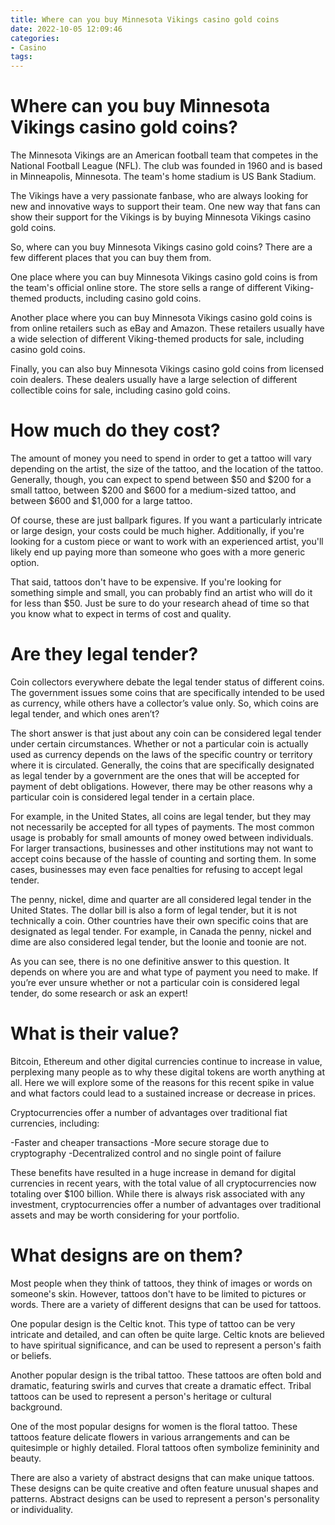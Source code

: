 ```yaml
---
title: Where can you buy Minnesota Vikings casino gold coins
date: 2022-10-05 12:09:46
categories:
- Casino
tags:
---
```



#  Where can you buy Minnesota Vikings casino gold coins?

The Minnesota Vikings are an American football team that competes in the National Football League (NFL). The club was founded in 1960 and is based in Minneapolis, Minnesota. The team's home stadium is US Bank Stadium.

The Vikings have a very passionate fanbase, who are always looking for new and innovative ways to support their team. One new way that fans can show their support for the Vikings is by buying Minnesota Vikings casino gold coins.

So, where can you buy Minnesota Vikings casino gold coins? There are a few different places that you can buy them from.

One place where you can buy Minnesota Vikings casino gold coins is from the team's official online store. The store sells a range of different Viking-themed products, including casino gold coins.

Another place where you can buy Minnesota Vikings casino gold coins is from online retailers such as eBay and Amazon. These retailers usually have a wide selection of different Viking-themed products for sale, including casino gold coins.

Finally, you can also buy Minnesota Vikings casino gold coins from licensed coin dealers. These dealers usually have a large selection of different collectible coins for sale, including casino gold coins.

#  How much do they cost? 
The amount of money you need to spend in order to get a tattoo will vary depending on the artist, the size of the tattoo, and the location of the tattoo. Generally, though, you can expect to spend between $50 and $200 for a small tattoo, between $200 and $600 for a medium-sized tattoo, and between $600 and $1,000 for a large tattoo. 

Of course, these are just ballpark figures. If you want a particularly intricate or large design, your costs could be much higher. Additionally, if you're looking for a custom piece or want to work with an experienced artist, you'll likely end up paying more than someone who goes with a more generic option. 

That said, tattoos don't have to be expensive. If you're looking for something simple and small, you can probably find an artist who will do it for less than $50. Just be sure to do your research ahead of time so that you know what to expect in terms of cost and quality.

#  Are they legal tender? 
Coin collectors everywhere debate the legal tender status of different coins. The government issues some coins that are specifically intended to be used as currency, while others have a collector’s value only. So, which coins are legal tender, and which ones aren’t?

The short answer is that just about any coin can be considered legal tender under certain circumstances. Whether or not a particular coin is actually used as currency depends on the laws of the specific country or territory where it is circulated. Generally, the coins that are specifically designated as legal tender by a government are the ones that will be accepted for payment of debt obligations. However, there may be other reasons why a particular coin is considered legal tender in a certain place. 

For example, in the United States, all coins are legal tender, but they may not necessarily be accepted for all types of payments. The most common usage is probably for small amounts of money owed between individuals. For larger transactions, businesses and other institutions may not want to accept coins because of the hassle of counting and sorting them. In some cases, businesses may even face penalties for refusing to accept legal tender. 

The penny, nickel, dime and quarter are all considered legal tender in the United States. The dollar bill is also a form of legal tender, but it is not technically a coin. Other countries have their own specific coins that are designated as legal tender. For example, in Canada the penny, nickel and dime are also considered legal tender, but the loonie and toonie are not. 

As you can see, there is no one definitive answer to this question. It depends on where you are and what type of payment you need to make. If you’re ever unsure whether or not a particular coin is considered legal tender, do some research or ask an expert!

#  What is their value? 

Bitcoin, Ethereum and other digital currencies continue to increase in value, perplexing many people as to why these digital tokens are worth anything at all. Here we will explore some of the reasons for this recent spike in value and what factors could lead to a sustained increase or decrease in prices.

Cryptocurrencies offer a number of advantages over traditional fiat currencies, including:

-Faster and cheaper transactions
-More secure storage due to cryptography
-Decentralized control and no single point of failure

These benefits have resulted in a huge increase in demand for digital currencies in recent years, with the total value of all cryptocurrencies now totaling over $100 billion. While there is always risk associated with any investment, cryptocurrencies offer a number of advantages over traditional assets and may be worth considering for your portfolio.

#  What designs are on them?

Most people when they think of tattoos, they think of images or words on someone's skin. However, tattoos don't have to be limited to pictures or words. There are a variety of different designs that can be used for tattoos.

One popular design is the Celtic knot. This type of tattoo can be very intricate and detailed, and can often be quite large. Celtic knots are believed to have spiritual significance, and can be used to represent a person's faith or beliefs.

Another popular design is the tribal tattoo. These tattoos are often bold and dramatic, featuring swirls and curves that create a dramatic effect. Tribal tattoos can be used to represent a person's heritage or cultural background.

One of the most popular designs for women is the floral tattoo. These tattoos feature delicate flowers in various arrangements and can be quitesimple or highly detailed. Floral tattoos often symbolize femininity and beauty.

There are also a variety of abstract designs that can make unique tattoos. These designs can be quite creative and often feature unusual shapes and patterns. Abstract designs can be used to represent a person's personality or individuality.